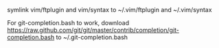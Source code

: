 symlink vim/ftplugin and vim/syntax to ~/.vim/ftplugin and ~/.vim/syntax

For git-completion.bash to work, download 
https://raw.github.com/git/git/master/contrib/completion/git-completion.bash to ~/.git-completion.bash
